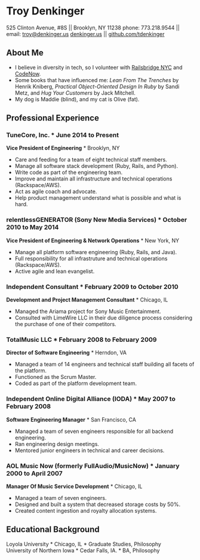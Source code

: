 # Troy Denkinger
525 Clinton Avenue, #8S || Brooklyn, NY 11238
phone: 773.218.9544 || email: troy@denkinger.us
[denkinger.us](http://denkinger.us) || [github.com/tdenkinger](https://github.com/tdenkinger)  

## About Me 

* I believe in diversity in tech, so I volunteer with [Railsbridge NYC](http://railsbridgenyc.org) and [CodeNow](http://codenow.org).  
* Some books that have influenced me: _Lean From The Trenches_ by Henrik Kniberg, _Practical Object-Oriented Design In Ruby_ by Sandi Metz, and _Hug Your Customers_ by Jack Mitchell.
* My dog is Maddie (blind), and my cat is Olive (fat).

## Professional Experience

### TuneCore, Inc. * June 2014 to Present
**Vice President of Engineering** * Brooklyn, NY

* Care and feeding for a team of eight technical staff members.
* Manage all software stack development (Ruby, Rails, and Python).
* Write code as part of the engineering team.
* Improve and maintain all infrastructure and technical operations (Rackspace/AWS).
* Act as agile coach and advocate.
* Help product management understand what is possible and what is hard.

### relentlessGENERATOR (Sony New Media Services) * October 2010 to May 2014
**Vice President of Engineering & Network Operations**  * New York, NY  

* Manage all platform software engineering (Ruby, Rails, and Java).
* Full responsibility for all infrastruture and technical operations (Rackspace/AWS).
* Active agile and lean evangelist.

### Independent Consultant * February 2009 to October 2010
**Development and Project Management Consultant** * Chicago, IL  

* Managed the Ariama project for Sony Music Entertainment.  
* Consulted with LimeWire LLC in their due diligence process considering the purchase of one of their competitors.


### TotalMusic LLC * February 2008 to February 2009
**Director of Software Engineering** * Herndon, VA

* Managed a team of 14 engineers and technical staff building all facets of the platform.
* Functioned as the Scrum Master.
* Coded as part of the platform development team.

### Independent Online Digital Alliance (IODA) * May 2007 to February 2008
**Software Engineering Manager** * San Francisco, CA  

* Managed a team of seven engineers responsible for all backend engineering. 
* Ran engineering design meetings.
* Mentored junior engineers in technical and career decisions.

### AOL Music Now (formerly FullAudio/MusicNow) * January 2000 to April 2007
**Manager Of Music Service Development** * Chicago, IL  

* Managed a team of seven engineers.
* Designed and built a system that decreased storage costs by 50%. 
* Created content ingestion and royalty allocation systems. 

## Educational Background

Loyola University * Chicago, IL * Graduate Studies, Philosophy  
University of Northern Iowa * Cedar Falls, IA.  * BA, Philosophy

